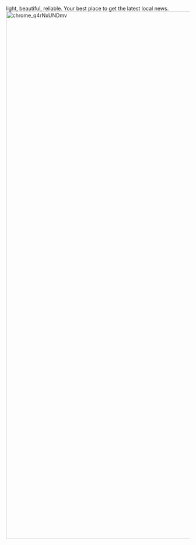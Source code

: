 light, beautiful, reliable. Your best place to get the latest local news.
<img width="2690" height="1443" alt="chrome_q4rNxUNDmv" src="https://github.com/user-attachments/assets/7937cea3-e87c-49ff-9c7e-b0328246c215" />

